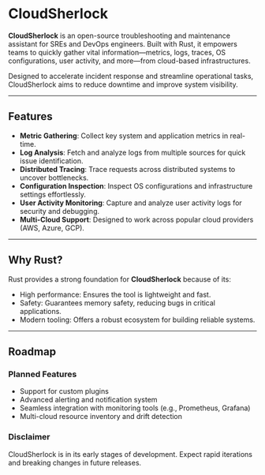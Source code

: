 # CloudSherlock

**CloudSherlock** is an open-source troubleshooting and maintenance assistant for SREs and DevOps engineers. Built with Rust, it empowers teams to quickly gather vital information—metrics, logs, traces, OS configurations, user activity, and more—from cloud-based infrastructures.

Designed to accelerate incident response and streamline operational tasks, CloudSherlock aims to reduce downtime and improve system visibility.

---

## Features

- **Metric Gathering**: Collect key system and application metrics in real-time.
- **Log Analysis**: Fetch and analyze logs from multiple sources for quick issue identification.
- **Distributed Tracing**: Trace requests across distributed systems to uncover bottlenecks.
- **Configuration Inspection**: Inspect OS configurations and infrastructure settings effortlessly.
- **User Activity Monitoring**: Capture and analyze user activity logs for security and debugging.
- **Multi-Cloud Support**: Designed to work across popular cloud providers (AWS, Azure, GCP).

---

## Why Rust?

Rust provides a strong foundation for **CloudSherlock** because of its:
- High performance: Ensures the tool is lightweight and fast.
- Safety: Guarantees memory safety, reducing bugs in critical applications.
- Modern tooling: Offers a robust ecosystem for building reliable systems.

---

## Roadmap

### Planned Features

- Support for custom plugins
- Advanced alerting and notification system
- Seamless integration with monitoring tools (e.g., Prometheus, Grafana)
- Multi-cloud resource inventory and drift detection

### Disclaimer

CloudSherlock is in its early stages of development. Expect rapid iterations and breaking changes in future releases.
